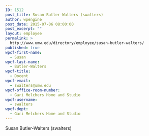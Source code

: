 ```yaml
---
ID: 1512
post_title: Susan Butler-Walters (swalters)
author: wpengine
post_date: 2015-07-06 08:00:00
post_excerpt: ""
layout: employee
permalink: >
  http://www.umw.edu/directory/employee/susan-butler-walters/
published: true
wpcf-first-name:
  - Susan
wpcf-last-name:
  - Butler-Walters
wpcf-title:
  - Docent
wpcf-email:
  - swalters@umw.edu
wpcf-office-room-number:
  - Gari Melchers Home and Studio
wpcf-username:
  - swalters
wpcf-dept:
  - Gari Melchers Home and Studio
---
```

Susan Butler-Walters (swalters)